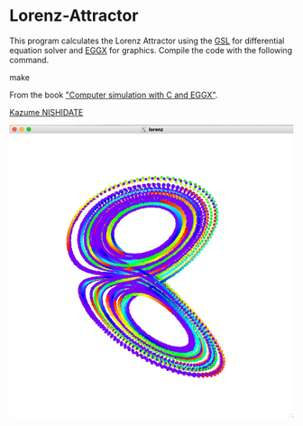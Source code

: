 # Lorenz-Attractor


This program calculates the Lorenz Attractor using the [GSL](https://www.gnu.org/software/gsl/) for differential equation solver and [EGGX](https://www.ir.isas.jaxa.jp/~cyamauch/eggx_procall/index.html) for graphics. Compile the code with the following command.

make

From the book ["Computer simulation with C and EGGX"](http://web.cc.iwate-u.ac.jp/~nisidate/main.pdf).

[Kazume NISHIDATE](https://sites.google.com/site/nisidatelab/file-cabinet/the-team?authuser=0)

![](images/lorenz.jpg)
